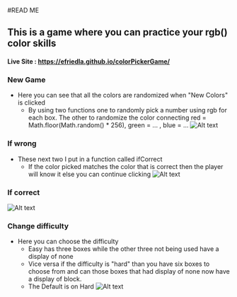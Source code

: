 #READ ME
## This is a game where you can practice your rgb() color skills 
#### Live Site : https://efriedla.github.io/colorPickerGame/
### New Game
 - Here you can see that all the colors are randomized when "New Colors" is clicked
     - By using two functions one to randomly pick a number using rgb for each box. The other to randomize the color connecting red = Math.floor(Math.random() * 256), green = ... , blue = ...
![Alt text](http://g.recordit.co/v8yk3yNNad.gif)

### If wrong
- These next two I put in a function called ifCorrect
    - If the color picked matches the color that is correct then the player will know it else you can continue clicking
![Alt text](http://g.recordit.co/u6YviXaelo.gif)
### If correct
![Alt text](http://g.recordit.co/WY4bCrRMeU.gif)
### Change difficulty
- Here you can choose the difficulty
     - Easy has three boxes while the other three not being used have a display of none
     -  Vice versa if the difficulty is "hard" than you have six boxes to choose from and can those boxes that had display of none now have a display of block.
     - The Default is on Hard
![Alt text](http://g.recordit.co/9TC9OCkv9b.gif)


